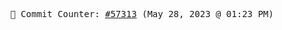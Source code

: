 <p align="center">
    <samp>
        📮 Commit Counter: <a href="https://github.com/Javascript-void0/Javascript-void0/commits/main">#57313</a> (May 28, 2023 @ 01:23 PM)
    </samp>
</p>